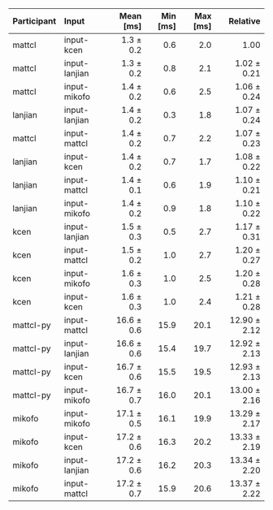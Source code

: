 | Participant | Input | Mean [ms] | Min [ms] | Max [ms] | Relative |
|:---|:---|---:|---:|---:|---:|
| mattcl | input-kcen | 1.3 ± 0.2 | 0.6 | 2.0 | 1.00 |
| mattcl | input-lanjian | 1.3 ± 0.2 | 0.8 | 2.1 | 1.02 ± 0.21 |
| mattcl | input-mikofo | 1.4 ± 0.2 | 0.6 | 2.5 | 1.06 ± 0.24 |
| lanjian | input-lanjian | 1.4 ± 0.2 | 0.3 | 1.8 | 1.07 ± 0.24 |
| mattcl | input-mattcl | 1.4 ± 0.2 | 0.7 | 2.2 | 1.07 ± 0.23 |
| lanjian | input-kcen | 1.4 ± 0.2 | 0.7 | 1.7 | 1.08 ± 0.22 |
| lanjian | input-mattcl | 1.4 ± 0.1 | 0.6 | 1.9 | 1.10 ± 0.21 |
| lanjian | input-mikofo | 1.4 ± 0.2 | 0.9 | 1.8 | 1.10 ± 0.22 |
| kcen | input-lanjian | 1.5 ± 0.3 | 0.5 | 2.7 | 1.17 ± 0.31 |
| kcen | input-mattcl | 1.5 ± 0.2 | 1.0 | 2.7 | 1.20 ± 0.27 |
| kcen | input-mikofo | 1.6 ± 0.3 | 1.0 | 2.5 | 1.20 ± 0.28 |
| kcen | input-kcen | 1.6 ± 0.3 | 1.0 | 2.4 | 1.21 ± 0.28 |
| mattcl-py | input-mattcl | 16.6 ± 0.6 | 15.9 | 20.1 | 12.90 ± 2.12 |
| mattcl-py | input-lanjian | 16.6 ± 0.6 | 15.4 | 19.7 | 12.92 ± 2.13 |
| mattcl-py | input-kcen | 16.7 ± 0.6 | 15.5 | 19.5 | 12.93 ± 2.13 |
| mattcl-py | input-mikofo | 16.7 ± 0.7 | 16.0 | 20.1 | 13.00 ± 2.16 |
| mikofo | input-mikofo | 17.1 ± 0.5 | 16.1 | 19.9 | 13.29 ± 2.17 |
| mikofo | input-kcen | 17.2 ± 0.6 | 16.3 | 20.2 | 13.33 ± 2.19 |
| mikofo | input-lanjian | 17.2 ± 0.6 | 16.2 | 20.3 | 13.34 ± 2.20 |
| mikofo | input-mattcl | 17.2 ± 0.7 | 15.9 | 20.6 | 13.37 ± 2.22 |
